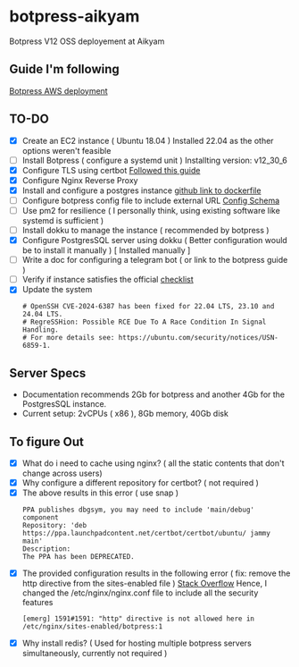 # botpress-aikyam
Botpress V12 OSS deployement at Aikyam

## Guide I'm following
[Botpress AWS deployment](https://v12.botpress.com/going-to-production/deploy/aws)

## TO-DO
- [x] Create an EC2 instance ( Ubuntu 18.04 ) Installed 22.04 as the other options weren't feasible
- [ ] Install Botpress ( configure a systemd unit ) Installting version: v12_30_6
- [x] Configure TLS using certbot [Followed this guide](https://certbot.eff.org/instructions?ws=nginx&os=ubuntufocal)
- [x] Configure Nginx Reverse Proxy
- [x] Install and configure a postgres instance [github link to dockerfile](https://github.com/botpress/v12/blob/b9589a82f208efd4a14377abde86e974566035a0/examples/docker-compose/docker-compose-community-nginx-https.yaml)
- [ ] Configure botpress config file to include external URL [Config Schema](https://github.com/botpress/v12/blob/master/packages/bp/src/core/config/botpress.config.ts)
- [ ] Use pm2 for resilience ( I personally think, using existing software like systemd is sufficient )
- [ ] Install dokku to manage the instance ( recommended by botpress )
- [x] Configure PostgresSQL server using dokku ( Better configuration would be to install it manually ) [ Installed manually ]
- [ ] Write a doc for configuring a telegram bot ( or link to the botpress guide )
- [ ] Verify if instance satisfies the official [checklist](https://github.com/botpress/v12/blob/b9589a82f208efd4a14377abde86e974566035a0/docs/docs/enterprise/server-and-cicd-management/production-checklist.md)
- [x] Update the system 
    ```
    # OpenSSH CVE-2024-6387 has been fixed for 22.04 LTS, 23.10 and 24.04 LTS.
    # RegreSSHion: Possible RCE Due To A Race Condition In Signal Handling.
    # For more details see: https://ubuntu.com/security/notices/USN-6859-1.
    ```

## Server Specs
- Documentation recommends 2Gb for botpress and another 4Gb for the PostgresSQL instance.
- Current setup: 2vCPUs ( x86 ), 8Gb memory, 40Gb disk

## To figure Out
- [x] What do i need to cache using nginx? ( all the static contents that don't change across users)
- [x] Why configure a different repository for certbot? ( not required )
- [x] The above results in this error ( use snap )
    ```
    PPA publishes dbgsym, you may need to include 'main/debug' component
    Repository: 'deb https://ppa.launchpadcontent.net/certbot/certbot/ubuntu/ jammy main'
    Description:
    The PPA has been DEPRECATED.
    ```
- [x] The provided configuration results in the following error ( fix: remove the http directive from the sites-enabled file )
    [Stack Overflow](https://stackoverflow.com/questions/43643829/nginx-emerg-http-directive-is-not-allowed-here-in-etc-nginx-sites-enabled)
    Hence, I changed the /etc/nginx/nginx.conf file to include all the security features
    ```
    [emerg] 1591#1591: "http" directive is not allowed here in /etc/nginx/sites-enabled/botpress:1
    ```
- [x] Why install redis? ( Used for hosting multiple botpress servers simultaneously, currently not required )
